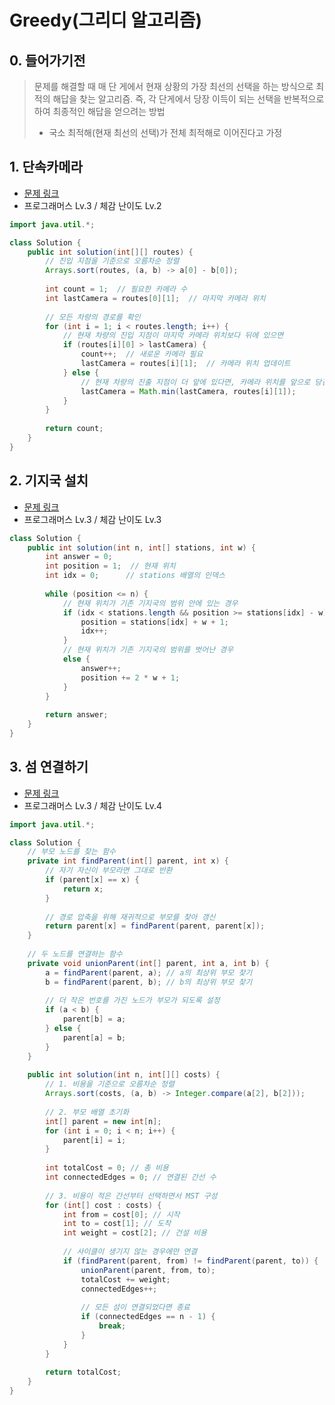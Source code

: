 # Greedy(그리디 알고리즘)

## 0. 들어가기전

> 문제를 해결할 때 매 단 게에서 현재 상황의 가장 최선의 선택을 하는 방식으로 최적의 해답을 찾는 알고리즘. 즉, 각 단게에서 당장 이득이 되는 선택을 반복적으로 하여 최종적인 해답을 얻으려는 방법
>
> * 국소 최적해(현재 최선의 선택)가 전체 최적해로 이어진다고 가정



## 1. 단속카메라

* [문제 링크](https://school.programmers.co.kr/learn/courses/30/lessons/42884)
* 프로그래머스 Lv.3 / 체감 난이도 Lv.2

```java
import java.util.*;

class Solution {
    public int solution(int[][] routes) {
        // 진입 지점을 기준으로 오름차순 정렬
        Arrays.sort(routes, (a, b) -> a[0] - b[0]);
        
        int count = 1;  // 필요한 카메라 수
        int lastCamera = routes[0][1];  // 마지막 카메라 위치
        
        // 모든 차량의 경로를 확인
        for (int i = 1; i < routes.length; i++) {
            // 현재 차량의 진입 지점이 마지막 카메라 위치보다 뒤에 있으면
            if (routes[i][0] > lastCamera) {
                count++;  // 새로운 카메라 필요
                lastCamera = routes[i][1];  // 카메라 위치 업데이트
            } else {
                // 현재 차량의 진출 지점이 더 앞에 있다면, 카메라 위치를 앞으로 당김
                lastCamera = Math.min(lastCamera, routes[i][1]);
            }
        }
        
        return count;
    }
}
```



## 2. 기지국 설치

* [문제 링크](https://school.programmers.co.kr/learn/courses/30/lessons/12979)
* 프로그래머스 Lv.3 / 체감 난이도 Lv.3

```java
class Solution {
    public int solution(int n, int[] stations, int w) {
        int answer = 0;
        int position = 1;  // 현재 위치
        int idx = 0;      // stations 배열의 인덱스
        
        while (position <= n) {
            // 현재 위치가 기존 기지국의 범위 안에 있는 경우
            if (idx < stations.length && position >= stations[idx] - w) {
                position = stations[idx] + w + 1;
                idx++;
            }
            // 현재 위치가 기존 기지국의 범위를 벗어난 경우
            else {
                answer++;
                position += 2 * w + 1;
            }
        }
        
        return answer;
    }
}
```



## 3. 섬 연결하기

* [문제 링크](https://school.programmers.co.kr/learn/courses/30/lessons/42861)
* 프로그래머스 Lv.3 / 체감 난이도 Lv.4

```java
import java.util.*;

class Solution {
    // 부모 노드를 찾는 함수
    private int findParent(int[] parent, int x) {
        // 자기 자신이 부모라면 그대로 반환
        if (parent[x] == x) {
            return x;
        }
        
        // 경로 압축을 위해 재귀적으로 부모를 찾아 갱신
        return parent[x] = findParent(parent, parent[x]);
    }
    
    // 두 노드를 연결하는 함수
    private void unionParent(int[] parent, int a, int b) {
        a = findParent(parent, a); // a의 최상위 부모 찾기
        b = findParent(parent, b); // b의 최상위 부모 찾기
        
        // 더 작은 번호를 가진 노드가 부모가 되도록 설정
        if (a < b) {
            parent[b] = a;
        } else {
            parent[a] = b;
        }
    }
    
    public int solution(int n, int[][] costs) {
        // 1. 비용을 기준으로 오름차순 정렬
        Arrays.sort(costs, (a, b) -> Integer.compare(a[2], b[2]));
        
        // 2. 부모 배열 초기화
        int[] parent = new int[n];
        for (int i = 0; i < n; i++) {
            parent[i] = i;
        }
        
        int totalCost = 0; // 총 비용
        int connectedEdges = 0; // 연결된 간선 수
        
        // 3. 비용이 적은 간선부터 선택하면서 MST 구성
        for (int[] cost : costs) {
            int from = cost[0]; // 시작
            int to = cost[1]; // 도착
            int weight = cost[2]; // 건설 비용
            
            // 사이클이 생기지 않는 경우에만 연결
            if (findParent(parent, from) != findParent(parent, to)) {
                unionParent(parent, from, to);
                totalCost += weight;
                connectedEdges++;
                
                // 모든 섬이 연결되었다면 종료
                if (connectedEdges == n - 1) {
                    break;
                }
            }
        }
        
        return totalCost;
    }
}
```

